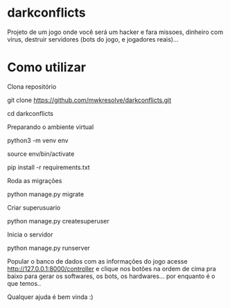# darkconflicts

Projeto de um jogo onde você será um hacker e fara missoes, dinheiro com virus, destruir servidores (bots do jogo, e jogadores reais)...


# Como utilizar

Clona repositório

git clone https://github.com/mwkresolve/darkconflicts.git

cd darkconflicts

Preparando o ambiente virtual

python3 -m venv env

source env/bin/activate

pip install -r requirements.txt

Roda as migrações

python manage.py migrate

Criar superusuario

python manage.py createsuperuser

Inicia o servidor

python manage.py runserver

Popular o banco de dados com as informações do jogo
acesse http://127.0.0.1:8000/controller e clique nos botões na ordem de cima pra baixo
para gerar os softwares, os bots, os hardwares... por enquanto é o que temos..

Qualquer ajuda é bem vinda :)
